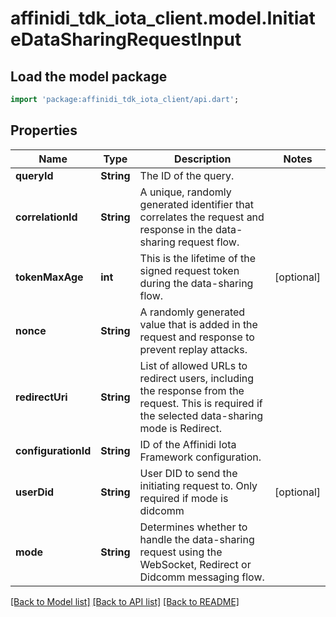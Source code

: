# affinidi_tdk_iota_client.model.InitiateDataSharingRequestInput

## Load the model package

```dart
import 'package:affinidi_tdk_iota_client/api.dart';
```

## Properties

| Name                | Type       | Description                                                                                                                                      | Notes      |
| ------------------- | ---------- | ------------------------------------------------------------------------------------------------------------------------------------------------ | ---------- |
| **queryId**         | **String** | The ID of the query.                                                                                                                             |
| **correlationId**   | **String** | A unique, randomly generated identifier that correlates the request and response in the data-sharing request flow.                               |
| **tokenMaxAge**     | **int**    | This is the lifetime of the signed request token during the data-sharing flow.                                                                   | [optional] |
| **nonce**           | **String** | A randomly generated value that is added in the request and response to prevent replay attacks.                                                  |
| **redirectUri**     | **String** | List of allowed URLs to redirect users, including the response from the request. This is required if the selected data-sharing mode is Redirect. |
| **configurationId** | **String** | ID of the Affinidi Iota Framework configuration.                                                                                                 |
| **userDid**         | **String** | User DID to send the initiating request to. Only required if mode is didcomm                                                                     | [optional] |
| **mode**            | **String** | Determines whether to handle the data-sharing request using the WebSocket, Redirect or Didcomm messaging flow.                                   |

[[Back to Model list]](../README.md#documentation-for-models) [[Back to API list]](../README.md#documentation-for-api-endpoints) [[Back to README]](../README.md)
